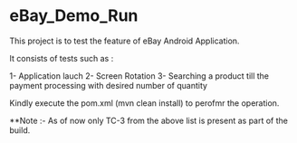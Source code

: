 # eBay_Demo_Run

This project is to test the feature of eBay Android Application.

It consists of tests such as :

1- Application lauch
2- Screen Rotation
3- Searching a product till the payment processing with desired number of quantity

Kindly execute the pom.xml (mvn clean install) to perofmr the operation.

**Note :- As of now only TC-3 from the above list is present as part of the build.
